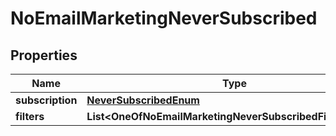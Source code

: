 # NoEmailMarketingNeverSubscribed

## Properties
Name | Type | Description | Notes
------------ | ------------- | ------------- | -------------
**subscription** | [**NeverSubscribedEnum**](NeverSubscribedEnum.md) |  | 
**filters** | **List&lt;OneOfNoEmailMarketingNeverSubscribedFiltersItems&gt;** |  | 
